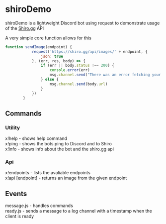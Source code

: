 # shiroDemo
shiroDemo is a lightweight Discord bot using request to demonstrate usage of the [Shiro.gg](https://shirogg/api.endpoints) API  

A very simple core function allows for this

```js
function sendImage(endpoint) {
            request('https://shiro.gg/api/images/' + endpoint, {
                json: true
            }, (err, res, body) => {
                if (err || body.status !== 200) {
                    console.error(err)
                    msg.channel.send("There was an error fetching your image, please try again later.")
                } else {
                    msg.channel.send(body.url)
                }
            })
        }
```
  
## Commands   
  
### Utility  
x!help - shows help command   
x!ping - shows the bots ping to Discord and to Shiro  
x!info - shows info about the bot and the shiro.gg api

### Api  
x!endpoints - lists the avaliable endpoints  
x!api [endpoint] - returns an image from the given endpoint
 
 ## Events  
 
 message.js - handles commands  
 ready.js - sends a message to a log channel with a timestamp when the client is ready  
